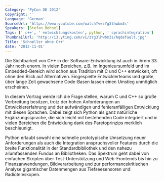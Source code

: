 ```yaml
---
Category: 'PyCon DE 2012'
Copyright: ''
Language: 'German'
SourceUrl: 'https://www.youtube.com/watch?v=zYg3lhwbm3s'
Speakers: [Stefan Behnel]
Tags: [' c++', ' entwicklungskosten', python, ' sprachintegration']
ThumbnailUrl: 'http://i3.ytimg.com/vi/zYg3lhwbm3s/hqdefault.jpg'
Title: 'Schneller ohne C++'
date: '2012-11-01'
---
```

Die Sichtbarkeit von C++ in der Software-Entwicklung ist auch in ihrem 33.
Jahr noch enorm. In vielen Bereichen, z.B. im Ingenieursumfeld und im
Embedded-Bereich wird schon aus Tradition mit C und C++ entwickelt, oft ohne
den Blick auf Alternativen. Eingespielte Entwicklerteams und große, über lange
Zeit gewachsene Code-Basen lassen einen Umstieg unmöglich erscheinen.

In diesem Vortrag werde ich die Frage stellen, warum C und C++ so große
Verbreitung besitzen, trotz der hohen Anforderungen an Entwicklererfahrung und
der aufwändigen und fehleranfälligen Entwicklung mit diesen Sprachen. Dabei
zeigt sich Python als ganz natürliche Ergänzungssprache, die sich leicht mit
bestehenden Code integriert und in vielen Bereichen die Entwicklung dank des
Paretoprinzips merklich beschleunigt.

Python erlaubt sowohl eine schnelle prototypische Umsetzung neuer
Anforderungen als auch die Integration anspruchsvoller Features durch die
breite Funktionalität in der Standardbibliothek und den nahezu allumfassenden
Fundus an Bibliotheken. Das Spektrum geht dabei von einfachen Skripten über
Test-Unterstützung und Web-Frontends bis hin zu Finanzanwendungen,
Bildverarbeitung und zur performancekritischen Analyse gigantischer
Datenmengen aus Tiefseesensoren und Radioteleskopen.

